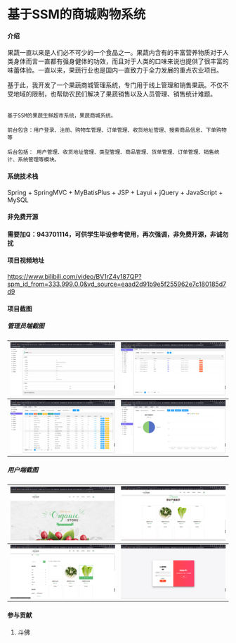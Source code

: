 # 基于SSM的商城购物系统

#### 介绍

​	果蔬一直以来是人们必不可少的一个食品之一。果蔬内含有的丰富营养物质对于人类身体而言一直都有强身健体的功效，而且对于人类的口味来说也提供了很丰富的味蕾体验。一直以来，果蔬行业也是国内一直致力于全力发展的重点农业项目。

​	基于此，我开发了一个果蔬商城管理系统，专门用于线上管理和销售果蔬。不仅不受地域的限制，也帮助农民们解决了果蔬销售以及人员管理、销售统计难题。

```

基于SSM的果蔬生鲜超市系统，果蔬商城系统。

前台包含：用户登录、注册、购物车管理、订单管理、收货地址管理、搜索商品信息、下单购物等

后台包括： 用户管理、收货地址管理、类型管理、商品管理、货单管理、订单管理、销售统计、系统管理等模块。
```

#### 系统技术栈

Spring + SpringMVC + MyBatisPlus + JSP + Layui +  jQuery + JavaScript +  MySQL 

#### 非免费开源

#### 需要加Q：943701114，可供学生毕设参考使用，再次强调，非免费开源，非诚勿扰

#### 项目视频地址

https://www.bilibili.com/video/BV1rZ4y187QP?spm_id_from=333.999.0.0&vd_source=eaad2d91b9e5f255962e7c180185d7d9

#### 项目截图

##### 管理员端截图

| <img src="img/admin1.png" style="zoom:33%;" /> | <img src="img/admin2.png" style="zoom:33%;" /> |
| ---------------------------------------------- | ---------------------------------------------- |
| <img src="img/admin3.png" style="zoom:33%;" /> | <img src="img/admin4.png" style="zoom:33%;" /> |



##### 用户端截图

| <img src="img/web1.png" style="zoom:33%;" /> | <img src="img/web2.png" style="zoom:33%;" /> |
| -------------------------------------------- | -------------------------------------------- |
| <img src="img/web3.png" style="zoom:33%;" /> | <img src="img/web4.png" style="zoom:33%;" /> |



#### 参与贡献

1.  斗佛

